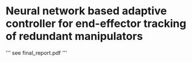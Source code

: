 # Neural network based adaptive controller for end-effector tracking of redundant manipulators

'''
see final_report.pdf
'''
